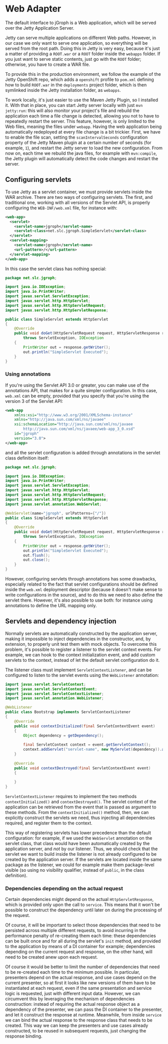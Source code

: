 # Web Adapter

The default interface to jGroph is a Web application, which will be served over the Jetty Application Server.

Jetty can serve multiple applications on different Web paths. However, in our case we only want to serve one application, so everything will be served from the root path. Doing this in Jetty is very easy, because it's just a matter of providing a `ROOT.war` or a `ROOT` folder inside the `webapps` folder. If you just want to serve static contents, just go with the `ROOT` folder; otherwise, you have to create a WAR file.

To provide this in the production environment, we follow the example of the Jetty OpenShift repo, which adds a `openshift` profile to `pom.xml` defining how to build `ROOT.war` in the `deployments` project folder, which is then symlinked inside the Jetty installation folder, as `webapps`.

To work locally, it's just easier to use the Maven Jetty Plugin, so I installed it. With that in place, you can start Jetty server locally with just `mvn jetty:run`: this will also monitor your project's file and rebuild the application each time a file change is detected, allowing you not to have to repeatedly restart the server. This feature, however, is only limited to the Web files, meaning the files under `webapp`. Having the web application being automatically redeployed at every file change is a bit trickier. First, we have to enable the file scan, setting the `scanIntervalSeconds` configuration property of the Jetty Maven plugin at a certain number of seconds (for example, `1`), and restart the Jetty server to load the new configuration. From now on, each time we rebuild the java files, for example with `mvn:compile`, the Jetty plugin will automatically detect the code changes and restart the server.


## Configuring servlets

To use Jetty as a servlet container, we must provide servlets inside the WAR archive. There are two ways of configuring servlets. The first, and traditional one, working with all versions of the Servlet API, is properly configuring the `WEB-INF/web.xml` file, for instance with:
```xml
<web-app>
  <servlet>
    <servlet-name>jgroph</servlet-name>
    <servlet-class>net.slc.jgroph.SimpleServlet</servlet-class>
  </servlet>
  <servlet-mapping>
    <servlet-name>jgroph</servlet-name>
    <url-pattern>/</url-pattern>
  </servlet-mapping>
</web-app>
```

In this case the servlet class has nothing special:
```java
package net.slc.jgroph;

import java.io.IOException;
import java.io.PrintWriter;
import javax.servlet.ServletException;
import javax.servlet.http.HttpServlet;
import javax.servlet.http.HttpServletRequest;
import javax.servlet.http.HttpServletResponse;

public class SimpleServlet extends HttpServlet
{
    @Override
    public void doGet(HttpServletRequest request, HttpServletResponse response)
        throws ServletException, IOException
    {
        PrintWriter out = response.getWriter();
        out.println("SimpleServlet Executed");
    }
}
```


### Using annotations

If you're using the Servlet API 3.0 or greater, you can make use of the annotations API, that makes for a quite simpler configuration. In this case, `web.xml` can be empty, provided that you specify that you're using the version 3 of the Servlet API:
```xml
<web-app
    xmlns:xsi="http://www.w3.org/2001/XMLSchema-instance"
    xmlns="http://java.sun.com/xml/ns/javaee"
    xsi:schemaLocation="http://java.sun.com/xml/ns/javaee
        http://java.sun.com/xml/ns/javaee/web-app_3_0.xsd"
    id="jgroph"
    version="3.0">
</web-app>
```

and all the servlet configuration is added through annotations in the servlet class definition itself:
```java
package net.slc.jgroph;

import java.io.IOException;
import java.io.PrintWriter;
import javax.servlet.ServletException;
import javax.servlet.http.HttpServlet;
import javax.servlet.http.HttpServletRequest;
import javax.servlet.http.HttpServletResponse;
import javax.servlet.annotation.WebServlet;

@WebServlet(name="jgroph", urlPatterns={"/"})
public class SimpleServlet extends HttpServlet
{
    @Override
    public void doGet(HttpServletRequest request, HttpServletResponse response)
        throws ServletException, IOException
    {
        PrintWriter out = response.getWriter();
        out.println("SimpleServlet Executed");
        out.flush();
        out.close();
    }
}
```

However, configuring servlets through annotations has some drawbacks, especially related to the fact that servlet configurations should be defined inside the `web.xml` deployment descriptor (because it doesn't make sense to write configurations in the source), and to do this we need to also define the servlet there. However, it's also possible to use both: for instance using annotations to define the URL mapping only.


## Servlets and dependency injection

Normally servlets are automatically constructed by the application server, making it impossible to inject dependencies in the constructor, and, by extension, to properly unit test them with mock objects. To overcome this problem, it's possible to register a listener to the servlet context events. For example, we can hook to the context initialization event, and add custom servlets to the context, instead of let the default servlet configuration do it.

The listener class must implement `ServletContextListener`, and can be configured to listen to the servlet events using the `WebListener` annotation:

```java
import javax.servlet.ServletContext;
import javax.servlet.ServletContextEvent;
import javax.servlet.ServletContextListener;
import javax.servlet.annotation.WebListener;

@WebListener
public class Bootstrap implements ServletContextListener
{
    @Override
    public void contextInitialized(final ServletContextEvent event)
    {
        Object dependency = getDependency();
        
        final ServletContext context = event.getServletContext();
        context.addServlet("servlet-name", new MyServlet(dependency)).addMapping("/*");
    }
    
    @Override
    public void contextDestroyed(final ServletContextEvent event)
    {
        
    }
}
```

`ServletContextListener` requires to implement the two methods `contextInitialized()` and `contextDestroyed()`. The servlet context of the application can be retrieved from the event that is passed as argument to these methods. From the `contextInitialized()` method, then, we can explicitly construct the servlets we need, thus injecting all dependencies required, and register them to the context.

This way of registering servlets has lower precedence than the default configuration: for example, if we used the `WebServlet` annotation on the servlet class, that class would have been automatically created by the application server, and *not* by our listener. Thus, we should check that the servlet we want to build inside the listener is not already configured to be created by the application server. If the servlets are located inside the same package as the listener, we could for example make them package-level visible (so using no visibility qualifier, instead of `public`, in the class definition).


### Dependencies depending on the actual request

Certain dependencies might depend on the actual `HttpServletResponse`, which is provided only upon the call to `service`. This means that it won't be possible to construct the dependency until later on during the processing of the request.

Of course, it will be important to select those dependencies that need to be persisted across multiple different requests, to avoid incurring in the performance penalty of re-creating them each time: these dependencies can be built once and for all during the servlet's `init` method, and provided to the application by means of a DI container for example; dependencies depending on the current request and response, on the other hand, will need to be created anew upon each request.

Of course it would be better to limit the number of dependencies that need to be re-created each time to the minimum possible. In particular, presenters depend on the actual response, and use cases depend on the current presenter, so at first it looks like new versions of them have to be instantiated at each request, even if the same presentation and service logic is requested, just with different input data. However, we can circumvent this by leveraging the mechanism of dependencies construction: instead of requiring the actual response object as a dependency of the presenter, we can pass the DI container to the presenter, and let it construct the response at runtime. Meanwhile, from inside `service` we can bind the actual response to the response class that needs to be created. This way we can keep the presenters and use cases already constructed, to be reused in subsequent requests, just changing the response binding.